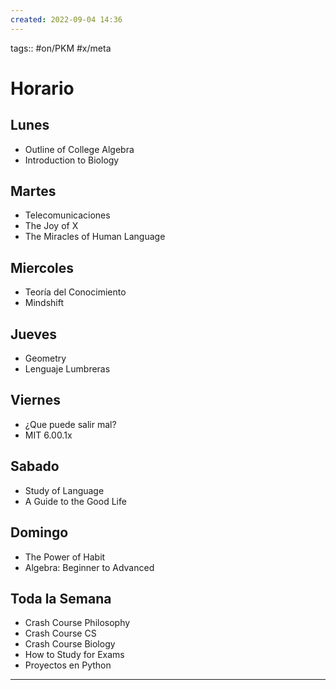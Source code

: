 ```yaml
---
created: 2022-09-04 14:36
---
```

tags:: #on/PKM #x/meta 
# Horario
## Lunes
- Outline of College Algebra
- Introduction to Biology
## Martes
- Telecomunicaciones
- The Joy of X
- The Miracles of Human Language
## Miercoles
- Teoría del Conocimiento
- Mindshift
## Jueves
- Geometry
- Lenguaje Lumbreras
## Viernes
- ¿Que puede salir mal?
- MIT 6.00.1x
## Sabado
- Study of Language
- A Guide to the Good Life
## Domingo
- The Power of Habit
- Algebra: Beginner to Advanced
## Toda la Semana
- Crash Course Philosophy
- Crash Course CS
- Crash Course Biology
- How to Study for Exams
- Proyectos en Python
___
